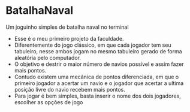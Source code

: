 # BatalhaNaval
Um joguinho simples de batalha naval no terminal

- Esse é o meu primeiro projeto da faculdade.
- Diferentemente do jogo clássico, em que cada jogador tem seu tabuleiro, nesse ambos jogam no mesmo tabuleiro gerado de forma aleatória pelo computador.
- O objetivo e destrir o maior número de navios possível e assim fazer mais pontos.
- Contudo existem uma mecânica de pontos diferenciada, em que o primeiro jogador a acertar um navio e o jogador que acertar a ultima posição 
  livre do navio recebem mais pontos.
- Para jogar é bem simples, basta inserir o nome dos dois jogadores, escolher as opções de jogo
